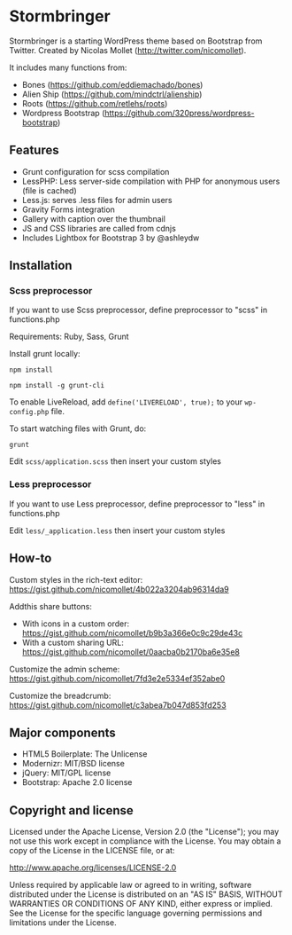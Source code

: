 Stormbringer
=================

Stormbringer is a starting WordPress theme based on Bootstrap from Twitter. Created by Nicolas Mollet (http://twitter.com/nicomollet).

It includes many functions from:

* Bones (https://github.com/eddiemachado/bones)
* Alien Ship (https://github.com/mindctrl/alienship)
* Roots (https://github.com/retlehs/roots)
* Wordpress Bootstrap (https://github.com/320press/wordpress-bootstrap)

Features
-----------

* Grunt configuration for scss compilation
* LessPHP: Less server-side compilation with PHP for anonymous users (file is cached)
* Less.js: serves .less files for admin users
* Gravity Forms integration
* Gallery with caption over the thumbnail
* JS and CSS libraries are called from cdnjs
* Includes Lightbox for Bootstrap 3 by @ashleydw

Installation
-----------

### Scss preprocessor
If you want to use Scss preprocessor, define preprocessor to "scss" in functions.php

Requirements: Ruby, Sass, Grunt

Install grunt locally:

`npm install`

`npm install -g grunt-cli`

To enable LiveReload, add `define('LIVERELOAD', true);` to your `wp-config.php` file.

To start watching files with Grunt, do:

`grunt`

Edit `scss/application.scss` then insert your custom styles

### Less preprocessor
If you want to use Less preprocessor, define preprocessor to "less" in functions.php

Edit `less/_application.less` then insert your custom styles


How-to
-----------

Custom styles in the rich-text editor: https://gist.github.com/nicomollet/4b022a3204ab96314da9

Addthis share buttons:
* With icons in a custom order: https://gist.github.com/nicomollet/b9b3a366e0c9c29de43c
* With a custom sharing URL: https://gist.github.com/nicomollet/0aacba0b2170ba6e35e8

Customize the admin scheme: https://gist.github.com/nicomollet/7fd3e2e5334ef352abe0

Customize the breadcrumb: https://gist.github.com/nicomollet/c3abea7b047d853fd253


Major components 
-----------

* HTML5 Boilerplate: The Unlicense
* Modernizr: MIT/BSD license
* jQuery: MIT/GPL license
* Bootstrap: Apache 2.0 license

Copyright and license
-----------

Licensed under the Apache License, Version 2.0 (the "License");
you may not use this work except in compliance with the License.
You may obtain a copy of the License in the LICENSE file, or at:

   http://www.apache.org/licenses/LICENSE-2.0

Unless required by applicable law or agreed to in writing, software
distributed under the License is distributed on an "AS IS" BASIS,
WITHOUT WARRANTIES OR CONDITIONS OF ANY KIND, either express or implied.
See the License for the specific language governing permissions and
limitations under the License.